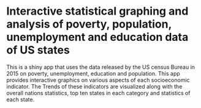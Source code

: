 # Interactive statistical graphing and analysis of poverty, population, unemployment and education data of US states

This is a shiny app that uses the data released by the US census Bureau in 2015 on poverty, unemployment, education and population. This app provides interactive graphics on various aspects of each socioeconomic indicator. The Trends of these indicators are visualized along with the overall nations statistics, top ten states in each category and statistics of each state.
